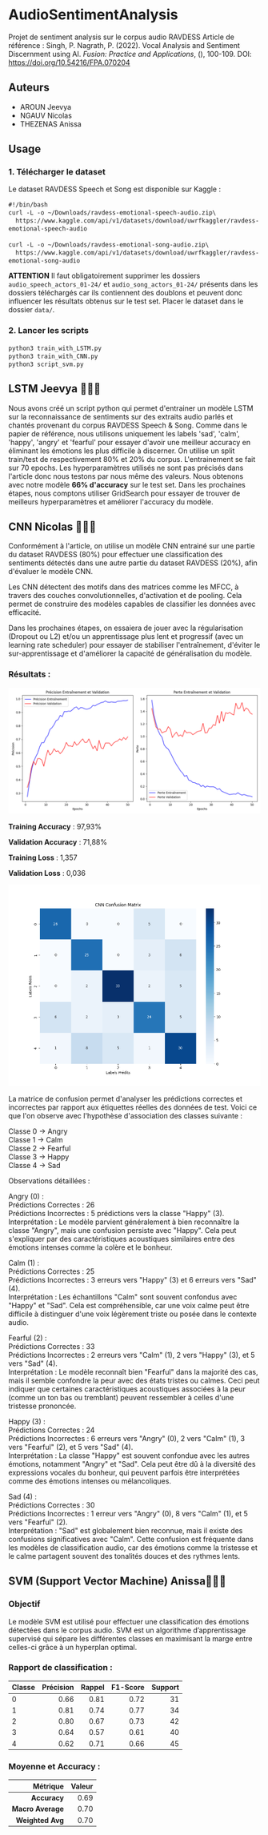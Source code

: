 # AudioSentimentAnalysis
Projet de sentiment analysis sur le corpus audio RAVDESS
Article de référence : Singh, P. Nagrath, P. (2022). Vocal Analysis and Sentiment Discernment using AI. *Fusion: Practice and Applications*, (), 100-109. DOI: https://doi.org/10.54216/FPA.070204

## Auteurs
- AROUN Jeevya
- NGAUV Nicolas
- THEZENAS Anissa

## Usage
### 1. Télécharger le dataset

Le dataset RAVDESS Speech et Song est disponible sur Kaggle :
```console
#!/bin/bash
curl -L -o ~/Downloads/ravdess-emotional-speech-audio.zip\
  https://www.kaggle.com/api/v1/datasets/download/uwrfkaggler/ravdess-emotional-speech-audio

curl -L -o ~/Downloads/ravdess-emotional-song-audio.zip\
  https://www.kaggle.com/api/v1/datasets/download/uwrfkaggler/ravdess-emotional-song-audio
```
**ATTENTION** Il faut obligatoirement supprimer les dossiers `audio_speech_actors_01-24/` et `audio_song_actors_01-24/` présents dans les dossiers téléchargés car ils contiennent des doublons et peuvent donc influencer les résultats obtenus sur le test set.
Placer le dataset dans le dossier `data/`.

### 2. Lancer les scripts
```
python3 train_with_LSTM.py
python3 train_with_CNN.py
python3 script_svm.py
```

## LSTM Jeevya 👩🏽‍💻
Nous avons créé un script python qui permet d'entrainer un modèle LSTM sur la reconnaissance de sentiments sur des extraits audio parlés et chantés provenant du corpus RAVDESS Speech & Song.
Comme dans le papier de référence, nous utilisons uniquement les labels 'sad', 'calm', 'happy', 'angry' et 'fearful' pour essayer d'avoir une meilleur accuracy en éliminant les émotions les plus difficile à discerner.
On utilise un split train/test de respectivement 80% et 20% du corpus. L'entrainement se fait sur 70 epochs. Les hyperparamètres utilisés ne sont pas précisés dans l'article donc nous testons par nous même des valeurs. Nous obtenons avec notre modèle **66% d'accuracy** sur le test set. Dans les prochaines étapes, nous comptons utiliser GridSearch pour essayer de trouver de meilleurs hyperparamètres et améliorer l'accuracy du modèle.

## CNN Nicolas 🧑🏻‍💻

Conformément à l'article, on utilise un modèle CNN entrainé sur une partie du dataset RAVDESS (80%) pour effectuer une classification des sentiments détectés dans une autre partie du dataset RAVDESS (20%), afin d'évaluer le modèle CNN.

Les CNN détectent des motifs dans des matrices comme les MFCC, à travers des couches convolutionnelles, d'activation et de pooling. Cela permet de construire des modèles capables de classifier les données avec efficacité.

Dans les prochaines étapes, on essaiera de jouer avec la régularisation (Dropout ou L2) et/ou un apprentissage plus lent et progressif (avec un learning rate scheduler) pour essayer de stabiliser l'entraînement, d'éviter le sur-apprentissage et d'améliorer la capacité de généralisation du modèle.

### Résultats :

![CNN Training Validation Metrics](plots/CNN_training_validation_metrics.png)

**Training Accuracy** : 97,93%

**Validation Accuracy** : 71,88%

**Training Loss** : 1,357

**Validation Loss** : 0,036


![CNN Confusion Matrix](plots/CNN_confusion_matrix.png)

La matrice de confusion permet d'analyser les prédictions correctes et incorrectes par rapport aux étiquettes réelles des données de test. Voici ce que l'on observe avec l'hypothèse d'association des classes suivante :

Classe 0 → Angry<br>
Classe 1 → Calm<br>
Classe 2 → Fearful<br>
Classe 3 → Happy<br>
Classe 4 → Sad<br>

Observations détaillées :

Angry (0) :<br>
Prédictions Correctes : 26<br>
Prédictions Incorrectes : 5 prédictions vers la classe "Happy" (3).<br>
Interprétation : Le modèle parvient généralement à bien reconnaître la classe "Angry", mais une confusion persiste avec "Happy". Cela peut s'expliquer par des caractéristiques acoustiques similaires entre des émotions intenses comme la colère et le bonheur.

Calm (1) :<br>
Prédictions Correctes : 25<br>
Prédictions Incorrectes : 3 erreurs vers "Happy" (3) et 6 erreurs vers "Sad" (4).<br>
Interprétation : Les échantillons "Calm" sont souvent confondus avec "Happy" et "Sad". Cela est compréhensible, car une voix calme peut être difficile à distinguer d'une voix légèrement triste ou posée dans le contexte audio.

Fearful (2) :<br>
Prédictions Correctes : 33<br>
Prédictions Incorrectes : 2 erreurs vers "Calm" (1), 2 vers "Happy" (3), et 5 vers "Sad" (4).<br>
Interprétation : Le modèle reconnaît bien "Fearful" dans la majorité des cas, mais il semble confondre la peur avec des états tristes ou calmes. Ceci peut indiquer que certaines caractéristiques acoustiques associées à la peur (comme un ton bas ou tremblant) peuvent ressembler à celles d'une tristesse prononcée.

Happy (3) :<br>
Prédictions Correctes : 24<br>
Prédictions Incorrectes : 6 erreurs vers "Angry" (0), 2 vers "Calm" (1), 3 vers "Fearful" (2), et 5 vers "Sad" (4).<br>
Interprétation : La classe "Happy" est souvent confondue avec les autres émotions, notamment "Angry" et "Sad". Cela peut être dû à la diversité des expressions vocales du bonheur, qui peuvent parfois être interprétées comme des émotions intenses ou mélancoliques.

Sad (4) :<br>
Prédictions Correctes : 30<br>
Prédictions Incorrectes : 1 erreur vers "Angry" (0), 8 vers "Calm" (1), et 5 vers "Fearful" (2).<br>
Interprétation : "Sad" est globalement bien reconnue, mais il existe des confusions significatives avec "Calm". Cette confusion est fréquente dans les modèles de classification audio, car des émotions comme la tristesse et le calme partagent souvent des tonalités douces et des rythmes lents.


## SVM (Support Vector Machine) Anissa👩🏾‍💻

### Objectif

Le modèle SVM est utilisé pour effectuer une classification des émotions détectées dans le corpus audio. SVM est un algorithme d’apprentissage supervisé qui sépare les différentes classes en maximisant la marge entre celles-ci grâce à un hyperplan optimal.

### Rapport de classification :

| **Classe** | **Précision** | **Rappel** | **F1-Score** | **Support** |
|------------|--------------:|-----------:|-------------:|------------:|
| 0          | 0.66          | 0.81       | 0.72         | 31          |
| 1          | 0.81          | 0.74       | 0.77         | 34          |
| 2          | 0.80          | 0.67       | 0.73         | 42          |
| 3          | 0.64          | 0.57       | 0.61         | 40          |
| 4          | 0.62          | 0.71       | 0.66         | 45          |

### Moyenne et Accuracy :

| **Métrique**      | **Valeur** |
|-------------------:|----------:|
| **Accuracy**      | 0.69      |
| **Macro Average** | 0.70      |
| **Weighted Avg**  | 0.70      |

